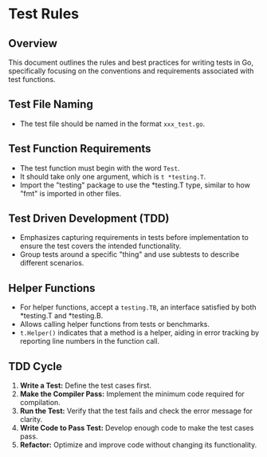 # Test Rules

## Overview

This document outlines the rules and best practices for writing tests in Go, specifically focusing on the conventions and requirements associated with test functions.

## Test File Naming

- The test file should be named in the format `xxx_test.go`.
  
## Test Function Requirements

- The test function must begin with the word `Test`.
- It should take only one argument, which is `t *testing.T`.
- Import the "testing" package to use the *testing.T type, similar to how "fmt" is imported in other files.

## Test Driven Development (TDD)

- Emphasizes capturing requirements in tests before implementation to ensure the test covers the intended functionality.
- Group tests around a specific "thing" and use subtests to describe different scenarios.

## Helper Functions

- For helper functions, accept a `testing.TB`, an interface satisfied by both *testing.T and *testing.B.
- Allows calling helper functions from tests or benchmarks.
- `t.Helper()` indicates that a method is a helper, aiding in error tracking by reporting line numbers in the function call.

## TDD Cycle

1. **Write a Test:** Define the test cases first.
2. **Make the Compiler Pass:** Implement the minimum code required for compilation.
3. **Run the Test:** Verify that the test fails and check the error message for clarity.
4. **Write Code to Pass Test:** Develop enough code to make the test cases pass.
5. **Refactor:** Optimize and improve code without changing its functionality.